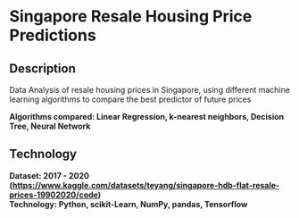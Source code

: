 # Singapore Resale Housing Price Predictions

## Description
Data Analysis of resale housing prices in Singapore, using different machine learning algorithms to compare the best predictor of future prices <br/>

<b>Algorithms compared:<b/> Linear Regression,  k-nearest neighbors, Decision Tree, Neural Network 


## Technology
Dataset: 2017 - 2020 (https://www.kaggle.com/datasets/teyang/singapore-hdb-flat-resale-prices-19902020/code) <br/>
Technology: Python, scikit-Learn, NumPy, pandas, Tensorflow
